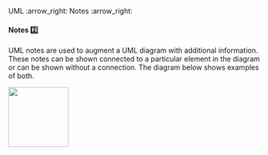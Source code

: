 <link rel="stylesheet" href="{{baseUrl}}/css/textbook.css">

<div class="website-content">

<div id="path">UML :arrow_right: Notes :arrow_right: </div>

<div id="title">

#### Notes :two:

</div>

<div id="body">

UML notes are used to augment a UML diagram with additional information. These notes can be shown connected to a particular element in the diagram or can be shown without a connection. The diagram below shows examples of both.

<img src="{{baseUrl}}/uml/notes/notes/images/adminProfessor.png" height="120" />
<p/>

</div>

</div>
